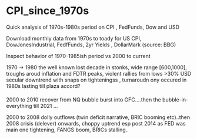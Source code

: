# CPI_since_1970s
Quick analysis of 1970s-1980s period on CPI , FedFunds, Dow and USD 

Download monthly data from 1970s to toady for US CPI, DowJonesIndustrial, FedfFunds, 2yr Yields , DollarMark (source: BBG)

Inspect behavior of 1970-1985ish period  vs 2000 to current  

1970 -> 1980 the well known lost decade in stonks, wide range [600,1000], troughs aroud inflation and FDTR peaks, violent rallies from lows >30%
USD secular downtrend with snaps on tighteningss , turnaroudn ony occured in 1980s lasting till plaza accord?

####

2000 to 2010 recover from NQ bubble burst into GFC....then the bubble-in-everything till 2021 ...

2000 to 2008 dolly outflows (twin deficit narrative, BRIC booming etc)..then  2008 crisis (delever) onwards, choppy uptrend esp post 2014 as FED was main one tightening, FANGS boom, BRICs stalling..
